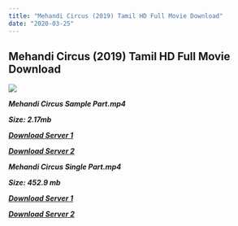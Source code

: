 ```yaml
---
title: "Mehandi Circus (2019) Tamil HD Full Movie Download"
date: "2020-03-25"
---
```


## Mehandi Circus (2019) Tamil HD Full Movie Download

[![](https://1.bp.blogspot.com/-E1zy4eLbUiM/XO6_UNaDRDI/AAAAAAAAAEo/6ZVrhC37zvcIXHAL5lCDVOlCSWcOEKHAgCLcBGAs/s640/252be953-6fed-4f11-89c4-23ab98392e23.jpeg)](https://1.bp.blogspot.com/-E1zy4eLbUiM/XO6_UNaDRDI/AAAAAAAAAEo/6ZVrhC37zvcIXHAL5lCDVOlCSWcOEKHAgCLcBGAs/s1600/252be953-6fed-4f11-89c4-23ab98392e23.jpeg)

**_Mehandi Circus Sample Part.mp4_**

**_Size: 2.17mb_**

**_[Download Server 1](http://b7.wetransfer.vip/files/Tamil{fd620c6e78cfff08ebfb4d2d3131a235617ba7e0206610644c5f25f325d4dc51}20Movies/Tamil{fd620c6e78cfff08ebfb4d2d3131a235617ba7e0206610644c5f25f325d4dc51}202019{fd620c6e78cfff08ebfb4d2d3131a235617ba7e0206610644c5f25f325d4dc51}20Movies/Mehandi{fd620c6e78cfff08ebfb4d2d3131a235617ba7e0206610644c5f25f325d4dc51}20Circus{fd620c6e78cfff08ebfb4d2d3131a235617ba7e0206610644c5f25f325d4dc51}20(2019)/Mehandi{fd620c6e78cfff08ebfb4d2d3131a235617ba7e0206610644c5f25f325d4dc51}20Circus{fd620c6e78cfff08ebfb4d2d3131a235617ba7e0206610644c5f25f325d4dc51}20(2019){fd620c6e78cfff08ebfb4d2d3131a235617ba7e0206610644c5f25f325d4dc51}20HDRip/Mehandi{fd620c6e78cfff08ebfb4d2d3131a235617ba7e0206610644c5f25f325d4dc51}20Circus{fd620c6e78cfff08ebfb4d2d3131a235617ba7e0206610644c5f25f325d4dc51}20(2019){fd620c6e78cfff08ebfb4d2d3131a235617ba7e0206610644c5f25f325d4dc51}20Sample{fd620c6e78cfff08ebfb4d2d3131a235617ba7e0206610644c5f25f325d4dc51}20(640x360).mp4)_**

**_[Download Server 2](http://b7.wetransfer.vip/files/Tamil{fd620c6e78cfff08ebfb4d2d3131a235617ba7e0206610644c5f25f325d4dc51}20Movies/Tamil{fd620c6e78cfff08ebfb4d2d3131a235617ba7e0206610644c5f25f325d4dc51}202019{fd620c6e78cfff08ebfb4d2d3131a235617ba7e0206610644c5f25f325d4dc51}20Movies/Mehandi{fd620c6e78cfff08ebfb4d2d3131a235617ba7e0206610644c5f25f325d4dc51}20Circus{fd620c6e78cfff08ebfb4d2d3131a235617ba7e0206610644c5f25f325d4dc51}20(2019)/Mehandi{fd620c6e78cfff08ebfb4d2d3131a235617ba7e0206610644c5f25f325d4dc51}20Circus{fd620c6e78cfff08ebfb4d2d3131a235617ba7e0206610644c5f25f325d4dc51}20(2019){fd620c6e78cfff08ebfb4d2d3131a235617ba7e0206610644c5f25f325d4dc51}20HDRip/Mehandi{fd620c6e78cfff08ebfb4d2d3131a235617ba7e0206610644c5f25f325d4dc51}20Circus{fd620c6e78cfff08ebfb4d2d3131a235617ba7e0206610644c5f25f325d4dc51}20(2019){fd620c6e78cfff08ebfb4d2d3131a235617ba7e0206610644c5f25f325d4dc51}20Sample{fd620c6e78cfff08ebfb4d2d3131a235617ba7e0206610644c5f25f325d4dc51}20(640x360).mp4)_**

**_Mehandi Circus Single Part.mp4_**

**_Size: 452.9 mb_**

**_[Download Server 1](http://d.wetransfer.vip/files/Mehandi{fd620c6e78cfff08ebfb4d2d3131a235617ba7e0206610644c5f25f325d4dc51}20Circus{fd620c6e78cfff08ebfb4d2d3131a235617ba7e0206610644c5f25f325d4dc51}20(2019){fd620c6e78cfff08ebfb4d2d3131a235617ba7e0206610644c5f25f325d4dc51}20Single{fd620c6e78cfff08ebfb4d2d3131a235617ba7e0206610644c5f25f325d4dc51}20Part{fd620c6e78cfff08ebfb4d2d3131a235617ba7e0206610644c5f25f325d4dc51}20(640x360).mp4)_**

**_[Download Server 2](http://d.wetransfer.vip/files/Mehandi{fd620c6e78cfff08ebfb4d2d3131a235617ba7e0206610644c5f25f325d4dc51}20Circus{fd620c6e78cfff08ebfb4d2d3131a235617ba7e0206610644c5f25f325d4dc51}20(2019){fd620c6e78cfff08ebfb4d2d3131a235617ba7e0206610644c5f25f325d4dc51}20Single{fd620c6e78cfff08ebfb4d2d3131a235617ba7e0206610644c5f25f325d4dc51}20Part{fd620c6e78cfff08ebfb4d2d3131a235617ba7e0206610644c5f25f325d4dc51}20(640x360).mp4)_**
